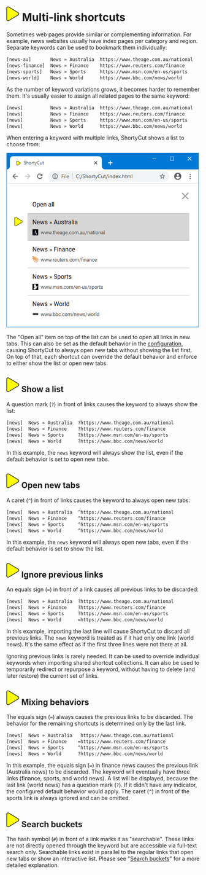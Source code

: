 # ![](img/arrow.svg) Multi-link shortcuts

Sometimes web pages provide similar or complementing information.
For example, news websites usually have index pages per category and region.
Separate keywords can be used to bookmark them individually:

```text
[news-au]       News » Australia  https://www.theage.com.au/national
[news-finance]  News » Finance    https://www.reuters.com/finance
[news-sports]   News » Sports     https://www.msn.com/en-us/sports
[news-world]    News » World      https://www.bbc.com/news/world
```

As the number of keyword variations grows, it becomes harder to remember them.
It's usually easier to assign all related pages to the same keyword:

```text
[news]          News » Australia  https://www.theage.com.au/national
[news]          News » Finance    https://www.reuters.com/finance
[news]          News » Sports     https://www.msn.com/en-us/sports
[news]          News » World      https://www.bbc.com/news/world
```

When entering a keyword with multiple links, ShortyCut shows a list to choose from:

![](img/multi-link-keyword.png)

The "Open all" item on top of the list can be used to open all links in new tabs.
This can also be set as the default behavior in the
[configuration](configuration.md#shortcutformaturlmultilinkindicatordefault),
causing ShortyCut to always open new tabs without showing the list first.
On top of that, each shortcut can override the default behavior and enforce to either show the list or open new tabs.

## ![](img/arrow.svg) Show a list

A question mark (`?`) in front of links causes the keyword to always show the list:

```text
[news]  News » Australia  ?https://www.theage.com.au/national
[news]  News » Finance    ?https://www.reuters.com/finance
[news]  News » Sports     ?https://www.msn.com/en-us/sports
[news]  News » World      ?https://www.bbc.com/news/world
```

In this example, the `news` keyword will always show the list, even if the default behavior is set to open new tabs.

## ![](img/arrow.svg) Open new tabs

A caret (`^`) in front of links causes the keyword to always open new tabs:

```text
[news]  News » Australia  ^https://www.theage.com.au/national
[news]  News » Finance    ^https://www.reuters.com/finance
[news]  News » Sports     ^https://www.msn.com/en-us/sports
[news]  News » World      ^https://www.bbc.com/news/world
```

In this example, the `news` keyword will always open new tabs, even if the default behavior is set to show the list.

## ![](img/arrow.svg) Ignore previous links

An equals sign (`=`) in front of a link causes all previous links to be discarded:

```text
[news]  News » Australia  ?https://www.theage.com.au/national
[news]  News » Finance    ?https://www.reuters.com/finance
[news]  News » Sports     ?https://www.msn.com/en-us/sports
[news]  News » World      =https://www.bbc.com/news/world
```

In this example, importing the last line will cause ShortyCut to discard all previous links.
The `news` keyword is treated as if it had only one link (world news).
It's the same effect as if the first three lines were not there at all.

Ignoring previous links is rarely needed.
It can be used to override individual keywords when importing shared shortcut collections.
It can also be used to temporarily redirect or repurpose a keyword,
without having to delete (and later restore) the current set of links.

##  ![](img/arrow.svg) Mixing behaviors

The equals sign (`=`) always causes the previous links to be discarded.
The behavior for the remaining shortcuts is determined only by the last link.

```text
[news]  News » Australia   https://www.theage.com.au/national
[news]  News » Finance    =https://www.reuters.com/finance
[news]  News » Sports     ^https://www.msn.com/en-us/sports
[news]  News » World      ?https://www.bbc.com/news/world
```

In this example, the equals sign (`=`) in finance news causes the previous link (Australia news) to be discarded.
The keyword will eventually have three links (finance, sports, and world news).
A list will be displayed, because the last link (world news) has a question mark (`?`).
If it didn't have any indicator, the configured default behavior would apply.
The caret (`^`) in front of the sports link is always ignored and can be omitted.

## ![](img/arrow.svg) Search buckets

The hash symbol (`#`) in front of a link marks it as "searchable". These links are not directly opened through the keyword but are accessible via full-text search only. Searchable links exist in parallel to the regular links that open new tabs or show an interactive list. Please see "[Search buckets](search-buckets.md)" for a more detailed explanation.
